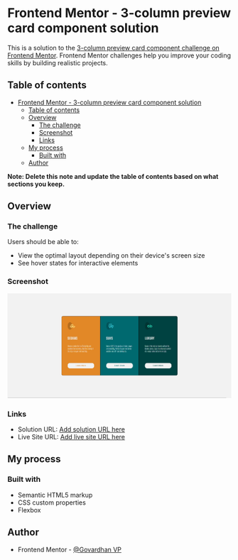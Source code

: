 # Frontend Mentor - 3-column preview card component solution

This is a solution to the [3-column preview card component challenge on Frontend Mentor](https://www.frontendmentor.io/challenges/3column-preview-card-component-pH92eAR2-). Frontend Mentor challenges help you improve your coding skills by building realistic projects. 

## Table of contents

- [Frontend Mentor - 3-column preview card component solution](#frontend-mentor---3-column-preview-card-component-solution)
  - [Table of contents](#table-of-contents)
  - [Overview](#overview)
    - [The challenge](#the-challenge)
    - [Screenshot](#screenshot)
    - [Links](#links)
  - [My process](#my-process)
    - [Built with](#built-with)
  - [Author](#author)

**Note: Delete this note and update the table of contents based on what sections you keep.**

## Overview

### The challenge

Users should be able to:

- View the optimal layout depending on their device's screen size
- See hover states for interactive elements

### Screenshot

![](./preview.jpg)



### Links

- Solution URL: [Add solution URL here](https://github.com/Top-Trekx-Im-gvp-98/3-column-preview-card-component)
- Live Site URL: [Add live site URL here](https://3-column-preview-card-im-gvp-98.netlify.app/)

## My process

### Built with

- Semantic HTML5 markup
- CSS custom properties
- Flexbox

## Author

- Frontend Mentor - [@Govardhan VP](https://www.frontendmentor.io/profile/Top-Trekx-Im-gvp-98)


